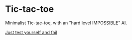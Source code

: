 # Tic-tac-toe

Minimalist Tic-tac-toe, with an "hard level IMPOSSIBLE" AI. 

[Just test yourself and fail](https://bumfo.github.io/tic-tac-toe/)
